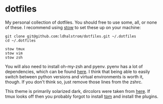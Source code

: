 # dotfiles

My personal collection of dotfiles. You should free to use some, all, or none of these. I recommend using [stow](https://www.gnu.org/software/stow/) to set these up on your machine:

```
git clone git@github.com:ldhalstrom/dotfiles.git ~/.dotfiles
cd ~/.dotfiles

stow tmux
stow vim
stow zsh
```

You will also need to install oh-my-zsh and pyenv. pyenv has a lot of dependencies, which can be found [here](https://github.com/pyenv/pyenv/wiki/Common-build-problems). I think that being able to easily switch between python versions and virtual environments is worth it, though. If you don't think so, just remove those lines from the zshrc.

This theme is primarily solarized dark, dircolors were taken from [here](https://github.com/seebi/dircolors-solarized). If tmux looks off then you probably forgot to install [tpm](https://github.com/tmux-plugins/tpm) and install the plugins.

